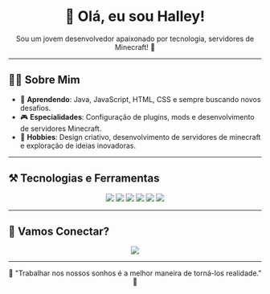 <h1 align="center">👋 Olá, eu sou Halley!</h1>

<p align="center">
Sou um jovem desenvolvedor apaixonado por tecnologia, servidores de Minecraft! 🚀
</p>

---

## 🧑‍💻 Sobre Mim

- 🌱 **Aprendendo**: Java, JavaScript, HTML, CSS e sempre buscando novos desafios.
- 🎮 **Especialidades**: Configuração de plugins, mods e desenvolvimento de servidores Minecraft.
- 🎨 **Hobbies**: Design criativo, desenvolvimento de servidores de minecraft e exploração de ideias inovadoras.  

---

## ⚒️ Tecnologias e Ferramentas

<p align="center">
  <img src="https://img.shields.io/badge/Java-ED8B00?style=for-the-badge&logo=java&logoColor=white" />
  <img src="https://img.shields.io/badge/JavaScrip-ED8B00?style=for-the-badge&logo=java&logoColor=white" />
  <img src="https://img.shields.io/badge/HTML-E34F26?style=for-the-badge&logo=html5&logoColor=white" />
  <img src="https://img.shields.io/badge/CSS-1572B6?style=for-the-badge&logo=css3&logoColor=white" />
  <img src="https://img.shields.io/badge/VS%20Code-007ACC?style=for-the-badge&logo=visual-studio-code&logoColor=white" />
  <img src="https://img.shields.io/badge/Pterodactyl-5865F2?style=for-the-badge&logo=pterodactyl&logoColor=white" />
</p>

---

## 🚀 Vamos Conectar?

<p align="center">
  <a href="https://discord.gg/bBXDq7bsmr" target="_blank">
    <img src="https://img.shields.io/badge/Discord-5865F2?style=for-the-badge&logo=discord&logoColor=white" />
  </a>
</p>

---

<p align="center">
  🌟 "Trabalhar nos nossos sonhos é a melhor maneira de torná-los realidade." 🌟
</p>
